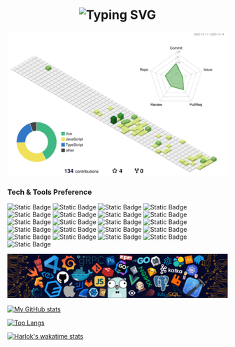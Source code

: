 <h1 align="center"><img src="https://readme-typing-svg.herokuapp.com?font=Fira+Code&pause=1000&color=4FC08D&center=true&vCenter=true&random=false&width=500&lines=Hi+everyone+%F0%9F%91%8B+Welcome+to+my+GitHub" alt="Typing SVG" /></h1>

![img](./profile-3d-contrib/profile-green-animate.svg)

### Tech & Tools Preference

<img alt="Static Badge" src="https://img.shields.io/badge/HTML5-E34F26?logo=HTML5&logoColor=FFFFFF">
<img alt="Static Badge" src="https://img.shields.io/badge/CSS3-1572B6?logo=CSS3&logoColor=FFFFFF">
<img alt="Static Badge" src="https://img.shields.io/badge/JavaScript-F7DF1E?logo=JavaScript&logoColor=FFFFFF">
<img alt="Static Badge" src="https://img.shields.io/badge/Vue.js-4FC08D?logo=Vue.js&logoColor=FFFFFF">
<img alt="Static Badge" src="https://img.shields.io/badge/Vite-646CFF?logo=Vite&logoColor=FFFFFF">
<img alt="Static Badge" src="https://img.shields.io/badge/Node.js-339933?logo=Node.js&logoColor=FFFFFF">
<img alt="Static Badge" src="https://img.shields.io/badge/Sass-CC6699?logo=Sass&logoColor=FFFFFF">
<img alt="Static Badge" src="https://img.shields.io/badge/Tailwind CSS-06B6D4?logo=Tailwind CSS&logoColor=FFFFFF">
<img alt="Static Badge" src="https://img.shields.io/badge/ESlint-4B32C3?logo=ESlint&logoColor=FFFFFF">
<img alt="Static Badge" src="https://img.shields.io/badge/Prettier-F7B93E?logo=Prettier&logoColor=FFFFFF">
<img alt="Static Badge" src="https://img.shields.io/badge/stylelint-263238?logo=stylelint&logoColor=FFFFFF">
<img alt="Static Badge" src="https://img.shields.io/badge/Git-F05032?logo=Git&logoColor=FFFFFF">
<img alt="Static Badge" src="https://img.shields.io/badge/Webpack-8DD6F9?logo=Webpack&logoColor=FFFFFF">
<img alt="Static Badge" src="https://img.shields.io/badge/Jenkins-D24939?logo=Jenkins&logoColor=FFFFFF">
<img alt="Static Badge" src="https://img.shields.io/badge/Nuxt.js-00DC82?logo=Nuxt.js&logoColor=FFFFFF">
<img alt="Static Badge" src="https://img.shields.io/badge/Shopify-7AB55C?logo=Shopify&logoColor=FFFFFF">
<img alt="Static Badge" src="https://img.shields.io/badge/Figma-F24E1E?logo=Figma&logoColor=FFFFFF">
<img alt="Static Badge" src="https://img.shields.io/badge/Visual Studio Code-007ACC?logo=Visual Studio Code&logoColor=FFFFFF">
<img alt="Static Badge" src="https://img.shields.io/badge/macOS-000000?logo=macOS&logoColor=FFFFFF">
<img alt="Static Badge" src="https://img.shields.io/badge/Linux-FCC624?logo=Linux&logoColor=FFFFFF">
<img alt="Static Badge" src="https://img.shields.io/badge/Google Chrome-4285F4?logo=Google Chrome&logoColor=FFFFFF">

![img](./assets/header.png)

[![My GitHub stats](https://github-readme-stats.vercel.app/api?username=FrontEndDog&show_icons=true&count_private=true&theme=vue)](https://github.com/anuraghazra/github-readme-stats)

[![Top Langs](https://github-readme-stats.vercel.app/api/top-langs/?username=FrontEndDog&theme=vue&layout=compact)](https://github.com/anuraghazra/github-readme-stats)

[![Harlok's wakatime stats](https://github-readme-stats.vercel.app/api/wakatime?username=FrontEndDog&theme=vue)](https://github.com/anuraghazra/github-readme-stats)
